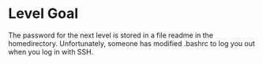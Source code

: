 # Level Goal

The password for the next level is stored in a file readme in the homedirectory. Unfortunately, someone has modified .bashrc to log you out when you log in with SSH.
